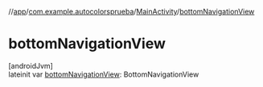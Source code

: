 //[app](../../../index.md)/[com.example.autocolorsprueba](../index.md)/[MainActivity](index.md)/[bottomNavigationView](bottom-navigation-view.md)

# bottomNavigationView

[androidJvm]\
lateinit var [bottomNavigationView](bottom-navigation-view.md): BottomNavigationView
